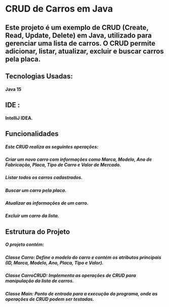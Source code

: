 # CRUD de Carros em Java
## Este projeto é um exemplo de CRUD (Create, Read, Update, Delete) em Java, utilizado para gerenciar uma lista de carros. O CRUD permite adicionar, listar, atualizar, excluir e buscar carros pela placa.

## Tecnologias Usadas: 
#### Java 15

## IDE : 
#### IntelliJ IDEA.

## Funcionalidades
##### Este CRUD realiza as seguintes operações:

##### Criar um novo carro com informações como Marca, Modelo, Ano de Fabricação, Placa, Tipo de Carro e Valor de Mercado.

##### Listar todos os carros cadastrados.

##### Buscar um carro pela placa.

##### Atualizar as informações de um carro.

##### Excluir um carro da lista.

## Estrutura do Projeto
##### O projeto contém:

##### Classe Carro: Define o modelo do carro e contém os atributos principais (ID, Marca, Modelo, Ano, Placa, Tipo e Valor).

##### Classe CarroCRUD: Implementa as operações de CRUD para manipulação da lista de carros.

##### Classe Main: Ponto de entrada para a execução do programa, onde as operações de CRUD podem ser testadas.

